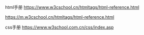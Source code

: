 html手册
https://www.w3cschool.cn/htmltags/html-reference.html

https://m.w3cschool.cn/htmltags/html-reference.html


css手册
https://www.w3school.com.cn/css/index.asp